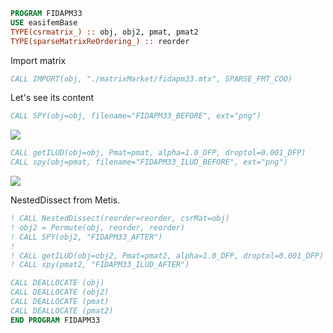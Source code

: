 ```fortran
PROGRAM FIDAPM33
USE easifemBase
TYPE(csrmatrix_) :: obj, obj2, pmat, pmat2
TYPE(sparseMatrixReOrdering_) :: reorder
```

Import matrix

```fortran
CALL IMPORT(obj, "./matrixMarket/fidapm33.mtx", SPARSE_FMT_COO)
```

Let's see its content

```fortran
CALL SPY(obj=obj, filename="FIDAPM33_BEFORE", ext="png")
```

![](./figures/FIDAPM33_BEFORE.png)

```fortran title="Incomplete LU decompositiont"
CALL getILUD(obj=obj, Pmat=pmat, alpha=1.0_DFP, droptol=0.001_DFP)
CALL spy(obj=pmat, filename="FIDAPM33_ILUD_BEFORE", ext="png")
```

![](./figures/FIDAPM33_ILUD_BEFORE.png)

NestedDissect from Metis.

```fortran title="Cleanup"
! CALL NestedDissect(reorder=reorder, csrMat=obj)
! obj2 = Permute(obj, reorder, reorder)
! CALL SPY(obj2, "FIDAPM33_AFTER")
!
! CALL getILUD(obj=obj2, Pmat=pmat2, alpha=1.0_DFP, droptol=0.001_DFP)
! CALL spy(pmat2, "FIDAPM33_ILUD_AFTER")

CALL DEALLOCATE (obj)
CALL DEALLOCATE (obj2)
CALL DEALLOCATE (pmat)
CALL DEALLOCATE (pmat2)
END PROGRAM FIDAPM33
```

